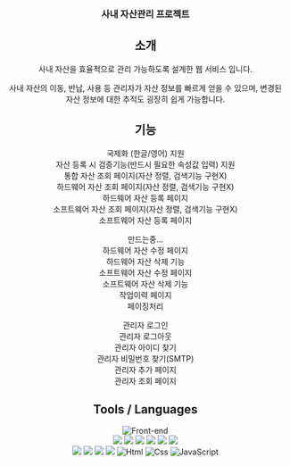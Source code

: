 <div align="center">


### 사내 자산관리 프로젝트

<h2 align="center"> 소개 </h2>
사내 자산을 효율적으로 관리 가능하도록 설계한 웹 서비스 입니다.

사내 자산의 이동, 반납, 사용 등 관리자가 자산 정보를 빠르게 얻을 수 있으며,
변경된 자산 정보에 대한 추적도 굉장히 쉽게 가능합니다.

<h2 align="center"> 기능 </h2>
국제화 (한글/영어) 지원<br>
자산 등록 시 검증기능(반드시 필요한 속성값 입력) 지원<br>
통합 자산 조회 페이지(자산 정렬, 검색기능 구현X)<br>
하드웨어 자산 조회 페이지(자산 정렬, 검색기능 구현X)<br>
하드웨어 자산 등록 페이지<br>
소프트웨어 자산 조회 페이지(자산 정렬, 검색기능 구현X)<br>
소프트웨어 자산 등록 페이지<br>

만드는중...<br>
하드웨어 자산 수정 페이지<br>
하드웨어 자산 삭제 기능<br>
소프트웨어 자산 수정 페이지<br>
소프트웨어 자산 삭제 기능<br>
작업이력 페이지<br>
페이징처리<br>

관리자 로그인<br>
관리자 로그아웃<br>
관리자 아이디 찾기<br>
관리자 비밀번호 찾기(SMTP)<br>
관리자 추가 페이지<br>
관리자 조회 페이지<br>

<h2 align="center"> Tools / Languages </h2>

![Front-end](https://skillicons.dev/icons?i=idea,spring,gradle,java,mysql,html,css,javascript)<br>
<img src="https://img.shields.io/badge/Spring Web-59666C?style=for-the-badge&logo=Spring&logoColor=white"/>
<img src="https://img.shields.io/badge/SpringBoot-59666C?style=for-the-badge&logo=SpringBoot&logoColor=white"/>
<img src="https://img.shields.io/badge/Thymeleaf-59666C?style=for-the-badge&logo=Spring&logoColor=white"/>
<img src="https://img.shields.io/badge/Mybatis-59666C?style=for-the-badge&logo=Spring&logoColor=white"/>
<img src="https://img.shields.io/badge/Validation-59666C?style=for-the-badge&logo=Spring&logoColor=white"/>
<img src="https://img.shields.io/badge/Devtools-59666C?style=for-the-badge&logo=Spring&logoColor=white"/><br>
<img src="https://img.shields.io/badge/Spring-59666C?style=for-the-badge&logo=Java&logoColor=white"/>
<img src="https://img.shields.io/badge/gradle-59666C?style=for-the-badge&logo=gradle&logoColor=white"/>
<img src="https://img.shields.io/badge/Spring-59666C?style=for-the-badge&logo=Lombok&logoColor=white"/>
<img src="https://img.shields.io/badge/Mysql-59666C?style=for-the-badge&logo=MySql&logoColor=white"/>
<img alt="Html" src ="https://img.shields.io/badge/HTML5-59666C.svg?&style=for-the-badge&logo=HTML5&logoColor=white"/>
<img alt="Css" src ="https://img.shields.io/badge/CSS3-59666C.svg?&style=for-the-badge&logo=CSS3&logoColor=white"/> 
<img alt="JavaScript" src ="https://img.shields.io/badge/JavaScript-59666C.svg?&style=for-the-badge&logo=JavaScript&logoColor=white"/>
 
</div>
